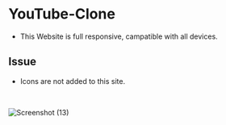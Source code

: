 # YouTube-Clone

- This Website is full responsive, campatible with all devices.

## Issue
- Icons are not added to this site.

<br>

![Screenshot (13)](https://user-images.githubusercontent.com/90946899/193223479-ed7de6bd-3b4e-4714-b44d-583a4755d660.png)


